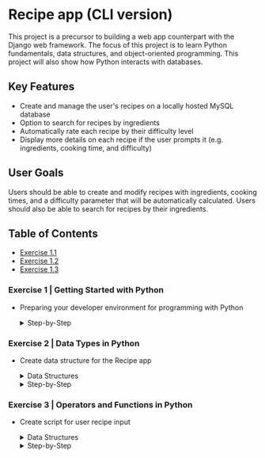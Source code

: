 # Recipe app (CLI version)

This project is a precursor to building a web app counterpart with the Django web framework. The focus of this project is to learn Python fundamentals, data structures, and object-oriented programming. This project will also show how Python interacts with databases.

## Key Features

* Create and manage the user's recipes on a locally hosted MySQL database
* Option to search for recipes by ingredients
* Automatically rate each recipe by their difficulty level
* Display more details on each recipe if the user prompts it (e.g. ingredients, cooking time, and difficulty)

## User Goals

Users should be able to create and modify recipes with ingredients, cooking times, and a difficulty parameter that will be automatically calculated. Users should also be able to search for recipes by their ingredients.

## Table of Contents
- [Exercise 1.1](/#exercise-1--getting-started-with-python)
- [Exercise 1.2](/#exercise-2--data-types-in-python)
- [Exercise 1.3](/#exercise-3--operators-and-functions-in-python)

### Exercise 1 | Getting Started with Python

- Preparing your developer environment for programming with Python

  <details>
    <summary>Step-by-Step</summary>
  
  #### Step 1: Install Python
  * Install Python on your system or check that Python is already installed
  * Verify the correct version is installed with `python --version`
    <details>
      <summary>Screenshot</summary>
      
    ![Screenshot of checking Python version](/Exercise%201.1/Step%201_Install%20Python.png)
    
    </details>
  
  #### Step 2: Set up new virtual environment
  * Use `mkvirtualenv` to make a new virtual environment called cf-python-base
    <details>
      <summary>Screenshot</summary>
      
    ![Screenshot of making new virtual environment](/Exercise%201.1/Step%202_New%20Virt%20Env.png)
    </details>
  
  #### Step 3: Create 'add.py' script
  * Create a script that adds two numbers that the user inputs
  * Store user input into a variable using `variable = int(input("Prompt"))`
  * Store product of the two numbers into a separate variable
    <details>
      <summary>Screenshot</summary>
      
    ![Screenshot of creating the script that adds two numbers together](/Exercise%201.1/Step%203_VS%20Code.png)
    </details>
  
  #### Step 4: Install IPython
  * Using  `pip install`, install ipython
  * Verify installation by launching an IPython shell with `ipython`
    <details>
      <summary>Screenshot</summary>
      
    ![Screenshot of installing ipython](/Exercise%201.1/Step%204_Install%20IPython.png)
    </details>
  
  #### Step 5: Install Export Requirements file
  * Use `pip install` command to generate a requirements.txt file from the environment created
  * Create a new virtual environment
  * Use `pip install -r` to install from the requirements.txt
    <details>
      <summary>Screenshots</summary>
      
    ![Screenshot of generating requirements.txt file](/Exercise%201.1/Step%205a_Requirements%20file.png)
      
    ![Screenshot of creating new virual environment](/Exercise%201.1/Step%205b_Copy%20env.png)
    
    ![Screenshot of using the requirements.txt file with pip install](/Exercise%201.1/Step%205c_%20Pip%20install%20requirements.png)
    </details>
    
  </details>

### Exercise 2 | Data Types in Python

- Create data structure for the Recipe app

  <details>

  <summary>Data Structures</summary>
  
  * For the individual recipes, I decided to use a dictionary data structure. Because each recipe will be storing a mix of data types, the need for key-value pairs, and must have the ability to be modified, dictionaries best fit the needs.
  
    
    `recipe = {'Name': str, 'Cooking time:' int, 'Ingredients': [list]}`
  
  * For the outer structure, I have decided to use a list data structure. Due to the criteria that `all_recipes` should be sequential and can be modified as required, the best structure would be a list.
  
    `all_recipes = []`
  </details>

  <details>
  
  <summary>Step-by-Step</summary>
  
  #### Step 1: Creating recipe_1
  * Using the chosen data structure, create `recipe_1`
  
    <details>
    
      <summary>Screenshot</summary>
      
    ![Screenshot of Tea Recipe](/Exercise%201.2/Step%201_Create%20Recipe.png)
    
    </details>
  
  #### Step 2: Adding recipe_1 to all_recipes
  * Using the chosen data structure, create `all_recipes`
  * Add `recipe_1` to the outer structure, `all_recipes`
  
    <details>
      <summary>Screenshot</summary>
    
    ![Screenshot of Creating All Recipes](/Exercise%201.2/Step%202a_Create%20all%20recipes.png)
    
    ![Screenshot of Adding Recipe to List](/Exercise%201.2/Step%202b_Adding%20Recipe%20to%20List.png)
    
    </details>
  
  #### Step 3: Creating more recipes
  * Create 4 additional recipes
  * Add these recipes to the `all_recipes` list
  
    <details>
      <summary>Screenshot</summary>
      
    ![Screenshot of New Recipes](/Exercise%201.2/Step%203a_Create%20Recipes.png)
    
    ![Screenshot of Adding Recipes to List](/Exercise%201.2/Step%203b_Add%20Recipes%20to%20List.png)
    
    </details>
  
  #### Step 4: Ingredient lists
  * Print the ingredients of each recipe as different lists
  
    <details>
      <summary>Screenshot</summary>
      
    ![Screenshot of Ingredient Lists](/Exercise%201.2/Step%204_Ingredient%20Lists.png)
    
    </details>
  </details>

### Exercise 3 | Operators and Functions in Python

- Create script for user recipe input

  <details>

  <summary>Data Structures</summary>
  
  * Each recipe inputed by the user has the following structure:
    
    `recipe = {'Name': str, 'Cooking Time:' int, 'Ingredients': [list]}, 'Difficulty': str`
  
  * Each recipe entered by the user will be added to `recipes_list` and new ingredients will be added to `ingredients_list`
  </details>

  <details>
  
  <summary>Step-by-Step</summary>
  
  #### Step 1: Creating Exercise_1.3.py
  * Creating a Python script in VSCode
  
    <details>
    
      <summary>Screenshot</summary>
      
    ![Screenshot of Script](/Exercise%201.3/Step%201_Create%20script.png)
    
    </details>
  
  #### Step 2: Initialize Empty Lists
  * Initialized `recipes_list` that will hold all recipe dictionaries
  * Initialized `ingredients_list` that will hold all the ingredients
  
    <details>
      <summary>Screenshot</summary>
    
    ![Screenshot of Empty Lists](/Exercise%201.3/Step%202_Empty%20lists.png)
    
    </details>
  
  #### Step 3: Define `take_recipe` function
  * Takes user input to create `Name`, `Cooking Time`, and `Ingredients` variables
  * Stores variables inside `recipe` dictionary
  
    <details>
      <summary>Screenshot</summary>
      
    ![Screenshot of New Recipes](/Exercise%201.3/Step%203_Define%20function.png)
    
    </details>
  
  #### Step 4: Prompt user for recipe amount
  * Asks user to input how many recipes they want to enter
  
    <details>
      <summary>Screenshot</summary>
      
    ![Screenshot of Ingredient Lists](/Exercise%201.3/Step%204_Variable%20n.png)
    
    </details>

  #### Step 5: Create `for` loop to run `n` times
  * Runs `take_recipe()` for how many times indicated by user and appends each recipe to `recipes_list`
  * Runs `for` loop to check if recipe's ingredients already exist in `ingredients_list`, if not, appends ingredient to list
  
    <details>
      <summary>Screenshot</summary>
      
    ![Screenshot of Ingredient Lists](/Exercise%201.3/Step%205_Recipe%20for%20Loop.png)
    
    </details>


  #### Step 6: Calculate recipe difficulty
  * Checks each recipe for cooking time and ingredients to set difficulty level
    * **easy**: < 10 mins and < 4 ingredients
    * **medium**: < 10 mins and >= 4 ingredients
    * **intermediate**: >= 10 mins and < 4 ingredients
    * **hard**: >= 10 mins and >= 4 ingredients
  * Display recipes in the following format:

  ```python
  Name: <name>
  Cooking Time (min): <cooking_time>
  Ingredients: <ingredients>
  Difficulty: <difficulty>
  ```
  
    <details>
      <summary>Screenshot</summary>
      
    ![Screenshot of Ingredient Lists](/Exercise%201.3/Step%206a_Difficulty%20for%20Loop.png)

    ![Screenshot of Ingredient Lists](/Exercise%201.3/Step%206b_Display%20recipe.png)
    
    </details>

  #### Step 7: Sort and print `ingredients_list`
  * Sorts `ingredients_list` alphabetically and prints each ingredient
  
    <details>
      <summary>Screenshot</summary>
      
    ![Screenshot of Ingredient Lists](/Exercise%201.3/Step%207_Show%20ingredients_list.png)
    
    </details>

  </details>